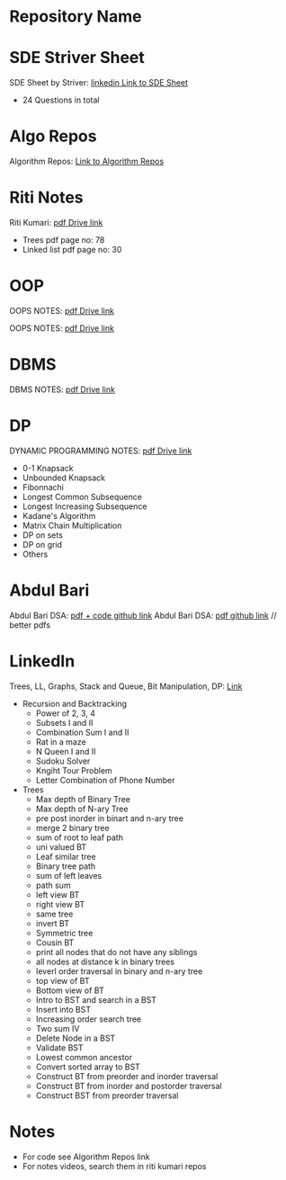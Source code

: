 # Repository Name

# SDE Striver Sheet
SDE Sheet by Striver: [linkedin Link to SDE Sheet](https://www.linkedin.com/feed/update/urn:li:activity:7064421688834195456/?updateEntityUrn=urn%3Ali%3Afs_feedUpdate%3A%28V2%2Curn%3Ali%3Aactivity%3A7064421688834195456%29)
- 24 Questions in total

# Algo Repos
Algorithm Repos: [Link to Algorithm Repos](https://github.com/stars/taimourz/lists/grind-algos)

# Riti Notes
Riti Kumari: [pdf Drive link](https://drive.google.com/file/d/1QxwQgbVN4bU9v6I23aMwxSc9qimx9KBj/view?usp=sharing)
- Trees pdf page no: 78
- Linked list pdf page no: 30

# OOP
OOPS NOTES: [pdf Drive link]( https://drive.google.com/file/d/1NXtNY5zQXIUMLcBan-_MpuGN_gnZKTMh/view?usp=sharing)
 
OOPS NOTES: [pdf Drive link](https://drive.google.com/file/d/13AcZJW7oUI8bw_04Ims1Os7x5ASYLztK/view)

# DBMS
DBMS NOTES: [pdf Drive link](https://drive.google.com/file/d/1XGU4dusm9IV2DzBnuKhrrM_o7hUIt7NT/view)

# DP
DYNAMIC PROGRAMMING NOTES: [pdf Drive link](https://drive.google.com/file/d/1TF2Tm1MCD_3HyrPuL1NhC8qmGV3sOs_u/view)
- 0-1 Knapsack
- Unbounded Knapsack
- Fibonnachi
- Longest Common Subsequence
- Longest Increasing Subsequence
- Kadane's Algorithm
- Matrix Chain Multiplication
- DP on sets
- DP on grid
- Others

# Abdul Bari
Abdul Bari DSA: [pdf + code github link](https://github.com/Chinmay2660/DSA-By-Abdul-Bari)
Abdul Bari DSA: [pdf github link](https://github.com/sakshamgarg6500/Data-Structure-using-C-Notes) // better pdfs

# LinkedIn

Trees, LL, Graphs, Stack and Queue, Bit Manipulation, DP: [Link](https://www.linkedin.com/feed/update/urn:li:activity:7076391838407888896/?updateEntityUrn=urn%3Ali%3Afs_feedUpdate%3A%28V2%2Curn%3Ali%3Aactivity%3A7076391838407888896%29)
- Recursion and Backtracking
  - Power of 2, 3, 4
  - Subsets I and II
  - Combination Sum I and II
  - Rat in a maze
  - N Queen I and II
  - Sudoku Solver
  - Kngiht Tour Problem
  - Letter Combination of Phone Number
- Trees
  - Max depth of Binary Tree
  - Max depth of N-ary Tree
  - pre post inorder in binart and n-ary tree
  - merge 2 binary tree
  - sum of root to leaf path
  - uni valued BT
  - Leaf similar tree
  - Binary tree path
  - sum of left leaves
  - path sum
  - left view BT  
  - right view BT
  - same tree
  - invert BT
  - Symmetric tree
  - Cousin BT
  - print all nodes that do not have any siblings
  - all nodes at distance k in binary trees
  - leverl order traversal in binary and n-ary tree
  - top view of BT  
  - Bottom view of BT
  - Intro to BST and search in a BST
  - Insert into BST
  - Increasing order search tree
  - Two sum IV
  - Delete Node in a BST
  - Validate BST
  - Lowest common ancestor
  - Convert sorted array to BST
  - Construct BT from preorder and inorder traversal
  - Construct BT from inorder and postorder traversal
  - Construct BST from preorder traversal  


# Notes
- For code see Algorithm Repos link
- For notes videos, search them in riti kumari repos
